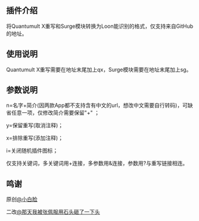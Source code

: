 ## 插件介绍
将Quantumult X重写和Surge模块转换为Loon能识别的格式，仅支持来自GitHub的地址。

## 使用说明
Quantumult X重写需要在地址末尾加上qx，Surge模块需要在地址末尾加上sg。

## 参数说明
n=名字+简介(因两款App都不支持含有中文的url，想改中文需要自行转码)，可缺省任意一项，仅修改简介需要保留"+" ；

y=保留重写(取消注释)；

x=排除重写(添加注释)；

i=关闭随机插件图标；

仅支持关键词，多关键词用+连接，多参数用&连接，参数用?与重写链接相连。

## 鸣谢
原创[@小白脸](tg://user?id=414317162)

二改[@那天我被张佩服用石头砸了一下头](tg://user?id=5444549220)